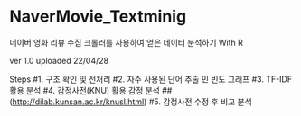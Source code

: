 # NaverMovie_Textminig
네이버 영화 리뷰 수집 크롤러를 사용하여 얻은 데이터 분석하기
With R


ver 1.0 uploaded 22/04/28


Steps
#1. 구조 확인 및 전처리
#2. 자주 사용된 단어 추출 민 빈도 그래프
#3. TF-IDF 활용 분석
#4. 감정사전(KNU) 활용 감정 분석
##(http://dilab.kunsan.ac.kr/knusl.html)
#5. 감정사전 수정 후 비교 분석
